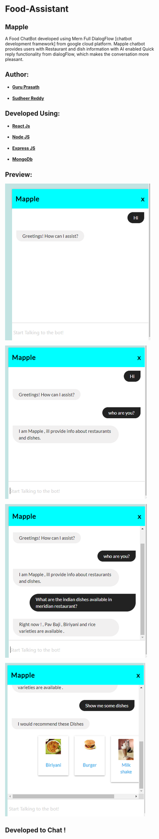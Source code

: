 # Food-Assistant 

## Mapple

A Food ChatBot developed using Mern Full DialogFlow [chatbot development framework] from google cloud platform.
Mapple chatbot provides users with Restaurant and dish information with AI enabled Quick reply functionality from dialogFlow, which makes the conversation more pleasant. 

## Author: 

 * #### <a href="https://github.com/guruk05">Guru Prasath</a>
 * #### <a href="https://github.com/SudheerReddySingam">Sudheer Reddy</a>
  
## Developed Using:

* ####  <a href="https://reactjs.org/"> React Js </a> 
* ####  <a href="https://nodejs.org/en/"> Node JS </a> 
* ####  <a href="https://expressjs.com/"> Express JS </a>
* ####  <a href="https://www.mongodb.com/"> MongoDb </a>
 
## Preview:

  ![designr1.PNG](designr1.PNG)
  
  
  ![designr2.PNG](designr2.PNG)
  
  
  ![designr3.PNG](designr3.PNG)
  
  
  ![designr3.PNG](designr4.PNG)
  
  
  
## Developed to Chat !
